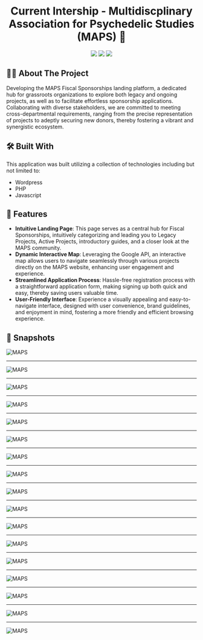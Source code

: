 <h1 align="center">Current Intership - Multidiscplinary Association for Psychedelic Studies (MAPS) 🪬</h1>

<p align="center">
<a href="https://github.com/wagertg/Portfolio"><img src="https://img.shields.io/badge/-Back%20to%20Portfolio-grey?style=flat"/></a>
<a href="https://www.linkedin.com/in/traviswager/"><img src="https://img.shields.io/badge/-LinkedIn-blue?style=flat&logo=LinkedIn&logoColor=white"/></a>
<a href="mailto:traviswager@gmail.com"><img src="https://img.shields.io/badge/-Email-c14438?style=flat&logo=Gmail&logoColor=white"/></a>
</p>

## 👨‍💻 About The Project

Developing the MAPS Fiscal Sponsorships landing platform, a dedicated hub for grassroots organizations to explore both legacy and ongoing projects, as well as to facilitate effortless sponsorship applications. Collaborating with diverse stakeholders, we are committed to meeting cross-departmental requirements, ranging from the precise representation of projects to adeptly securing new donors, thereby fostering a vibrant and synergistic ecosystem.

## 🛠️ Built With

This application was built utilizing a collection of technologies including but not limited to:

* Wordpress
* PHP
* Javascript


## 📖 Features

* **Intuitive Landing Page**: This page serves as a central hub for Fiscal Sponsorships, intuitively categorizing and leading you to Legacy Projects, Active Projects, introductory guides, and a closer look at the MAPS community.
* **Dynamic Interactive Map**: Leveraging the Google API, an interactive map allows users to navigate seamlessly through various projects directly on the MAPS website, enhancing user engagement and experience.
* **Streamlined Application Process**: Hassle-free registration process with a straightforward application form, making signing up both quick and easy, thereby saving users valuable time.
* **User-Friendly Interface**: Experience a visually appealing and easy-to-navigate interface, designed with user convenience, brand guidelines, and enjoyment in mind, fostering a more friendly and efficient browsing experience.


## 📸 Snapshots

![MAPS](./Screenshots/fiscal-1.jpg)

---

![MAPS](./Screenshots/fiscal-2.jpg)

---

![MAPS](./Screenshots/fiscal-3.jpg)

---

![MAPS](./Screenshots/fiscal-4.jpg)

---

![MAPS](./Screenshots/legacy-1.jpg)

---

![MAPS](./Screenshots/legacy-2.jpg)

---

![MAPS](./Screenshots/legacy-3.jpg)

---

![MAPS](./Screenshots/legacy-4.jpg)

---

![MAPS](./Screenshots/active-1.jpg)

---

![MAPS](./Screenshots/active-2.jpg)

---

![MAPS](./Screenshots/active-3.jpg)

---

![MAPS](./Screenshots/active-4.jpg)

---

![MAPS](./Screenshots/started-1.jpg)

---

![MAPS](./Screenshots/started-2.jpg)

---

![MAPS](./Screenshots/started-3.jpg)

---

![MAPS](./Screenshots/started-4.jpg)


---

![MAPS](./Screenshots/started-5.jpg)

